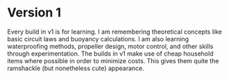 # Version 1

Every build in v1 is for learning. I am remembering 
theoretical concepts like basic circuit laws and 
buoyancy calculations. I am also learning 
waterproofing methods, propeller design, motor 
control, and other skills through experimentation. 
The builds in v1 make use of cheap household items 
where possible in order to minimize costs. This gives 
them quite the ramshackle (but nonetheless cute) 
appearance.